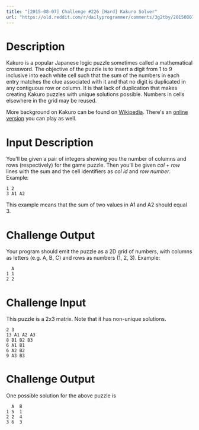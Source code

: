 ```yaml
---
title: "[2015-08-07] Challenge #226 [Hard] Kakuro Solver"
url: "https://old.reddit.com/r/dailyprogrammer/comments/3g2tby/20150807_challenge_226_hard_kakuro_solver/"
---
```


# Description

Kakuro is a popular Japanese logic puzzle sometimes called a mathematical crossword. The objective of the puzzle is to insert a digit from 1 to 9 inclusive into each white cell such that the sum of the numbers in each entry matches the clue associated with it and that no digit is duplicated in any contiguous row or column. It is that lack of duplication that makes creating Kakuro puzzles with unique solutions possible. Numbers in cells elsewhere in the grid may be reused.

More background on Kakuro can be found on [Wikipedia](https://en.wikipedia.org/wiki/Kakuro). There's an [online version](http://www.kakuroconquest.com/) you can play as well. 

# Input Description

You'll be given a pair of integers showing you the number of columns and rows (respectively) for the game puzzle. Then you'll be given *col* + *row* lines with the sum and the cell identifiers as *col id* and *row number*. Example:

    1 2
    3 A1 A2

This example means that the sum of two values in A1 and A2 should equal 3. 

# Challenge Output

Your program should emit the puzzle as a 2D grid of numbers, with columns as letters (e.g. A, B, C) and rows as numbers (1, 2, 3). Example:

      A
    1 1
    2 2

# Challenge Input

This puzzle is a 2x3 matrix. Note that it has non-unique solutions.

    2 3 
    13 A1 A2 A3
    8 B1 B2 B3
    6 A1 B1
    6 A2 B2
    9 A3 B3

# Challenge Output

One possible solution for the above puzzle is

      A  B 
    1 5  1
    2 2  4
    3 6  3
